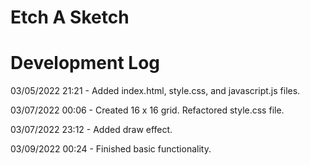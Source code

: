 # Etch A Sketch

# Development Log

03/05/2022 21:21 - Added index.html, style.css, and javascript.js files.

03/07/2022 00:06 - Created 16 x 16 grid. Refactored style.css file.

03/07/2022 23:12 - Added draw effect.

03/09/2022 00:24 - Finished basic functionality.